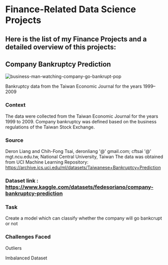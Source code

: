 

# Finance-Related Data Science Projects

## Here is the list of my Finance Projects and a detailed overview of this projects:

## Company Bankruptcy Prediction

![business-man-watching-company-go-bankrupt-pop](https://img.etimg.com/thumb/msid-90690911,width-1070,height-580,imgsize-345899/photo.jpg)

Bankruptcy data from the Taiwan Economic Journal for the years 1999–2009

### Context

The data were collected from the Taiwan Economic Journal for the years 1999 to 2009. Company bankruptcy was defined based on the business regulations of the Taiwan Stock Exchange.

### Source

Deron Liang and Chih-Fong Tsai, deronliang '@' gmail.com; cftsai '@' mgt.ncu.edu.tw, National Central University, Taiwan The data was obtained from UCI Machine Learning Repository: https://archive.ics.uci.edu/ml/datasets/Taiwanese+Bankruptcy+Prediction


### Dataset link : https://www.kaggle.com/datasets/fedesoriano/company-bankruptcy-prediction


### Task
Create a model which can classify whether the company will go bankcrupt or not

### Challenges Faced

Outliers

Imbalanced Dataset










